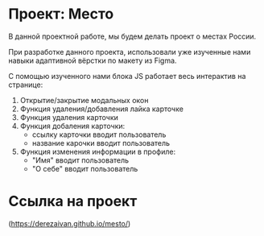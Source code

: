 # Проект: Место

В данной проектной работе, мы будем делать проект о местах России.

При разработке данного проекта, использовали уже изученные нами навыки адаптивной вёрстки по макету из Figma.

С помощью изученного нами блока JS работает весь интерактив на странице:

1. Открытие/закрытие модальных окон
2. Функция удаления/добавления лайка карточке
3. Функция удаления карточки 
4. Функция добаления карточки:
    - ссылку карточки вводит пользователь
    - название карочки вводит пользователь
5. Функция изменения информации в профиле:
    - "Имя" вводит пользователь
    - "О себе" вводит пользователь 

# Ссылка на проект 

(https://derezaivan.github.io/mesto/)
